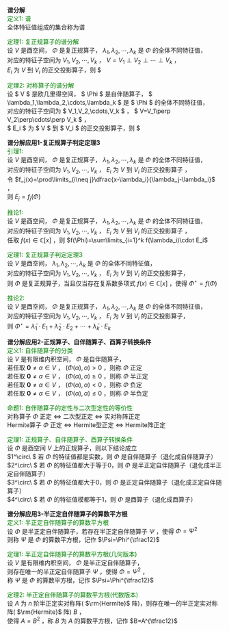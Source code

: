 **谱分解**  
<font color=green>定义1: 谱</font>  
全体特征值组成的集合称为谱  
  
<font color=green>定理1: 复正规算子的谱分解</font>  
设 $V$ 是酉空间， $\Phi$ 是复正规算子， $\lambda_1,\lambda_2,\cdots,\lambda_k$ 是 $\Phi$ 的全体不同特征值，  
对应的特征子空间为 $V_1,V_2,\cdots,V_k$ ， $V=V_1\perp V_2\perp\cdots\perp V_k$ ，  
 $E_i$ 为 $V$ 到 $V_i$ 的正交投影算子，则 $  
  
<font color=green>定理2: 对称算子的谱分解</font>  
设 $ V $ 是欧几里得空间， $ \Phi $ 是自伴随算子， $ \lambda_1,\lambda_2,\cdots,\lambda_k $ 是 $ \Phi $ 的全体不同特征值，  
对应的特征子空间为 $ V_1,V_2,\cdots,V_k $ ， $ V=V_1\perp V_2\perp\cdots\perp V_k $ ，  
$ E_i $ 为 $ V $ 到 $ V_i $ 的正交投影算子，则 $  
  
**谱分解应用1-复正规算子判定定理3**  
<font color=green>引理1:</font>  
设 $V$ 是酉空间， $\Phi$ 是复正规算子， $\lambda_1,\lambda_2,\cdots,\lambda_k$ 是 $\Phi$ 的全体不同特征值，  
对应的特征子空间为 $V_1,V_2,\cdots,V_k$ ， $E_i$ 为 $V$ 到 $V_i$ 的正交投影算子 ，  
令 $f_j(x)=\prod\limits_{i\neq j}\dfrac{x-\lambda_i}{\lambda_j-\lambda_i}$ ，  
则 $E_j=f_j(\Phi)$  
  
<font color=green>推论1:</font>  
设 $V$ 是酉空间， $\Phi$ 是复正规算子， $\lambda_1,\lambda_2,\cdots,\lambda_k$ 是 $\Phi$ 的全体不同特征值，  
对应的特征子空间为 $V_1,V_2,\cdots,V_k$ ， $E_i$ 为 $V$ 到 $V_i$ 的正交投影算子 ，  
任取 $f(x)\in\mathbb{C}[x]$ ，则 $f(\Phi)=\sum\limits_{i=1}^k f(\lambda_i)\cdot E_i$  
  
<font color=green>定理1: 复正规算子判定定理3</font>  
设 $V$ 是酉空间， $\lambda_1,\lambda_2,\cdots,\lambda_k$ 是 $\Phi$ 的全体不同特征值，  
对应的特征子空间为 $V_1,V_2,\cdots,V_k$ ， $E_i$ 为 $V$ 到 $V_i$ 的正交投影算子，  
则 $\Phi$ 是复正规算子，当且仅当存在复系数多项式 $f(x)\in\mathbb{C}[x]$ ，使得 $\Phi^\star=f(\Phi)$  
  
<font color=green>推论2:</font>  
设 $V$ 是酉空间， $\Phi$ 是复正规算子， $\lambda_1,\lambda_2,\cdots,\lambda_k$ 是 $\Phi$ 的全体不同特征值，  
对应的特征子空间为 $V_1,V_2,\cdots,V_k$ ， $E_i$ 为 $V$ 到 $V_i$ 的正交投影算子，  
则 $\Phi^\star=\bar\lambda_1\cdot E_1+\bar\lambda_2\cdot E_2+\cdots+\bar\lambda_k\cdot E_k$  
  
**谱分解应用2-正规算子、自伴随算子、酉算子转换条件**  
<font color=green>定义1: 自伴随算子的分类</font>  
设 $V$ 是有限维内积空间， $\Phi$ 是自伴随算子，  
若任取 $\mathbf0\neq\alpha\in V$ ， $(\Phi(\alpha),\alpha)>0$ ，则称 $\Phi$ 正定  
若任取 $\mathbf0\neq\alpha\in V$ ， $(\Phi(\alpha),\alpha)\geq0$ ，则称 $\Phi$ 半正定  
若任取 $\mathbf0\neq\alpha\in V$ ， $(\Phi(\alpha),\alpha)<0$ ，则称 $\Phi$ 负定  
若任取 $\mathbf0\neq\alpha\in V$ ， $(\Phi(\alpha),\alpha)\leq0$ ，则称 $\Phi$ 半负定  
  
<font color=green>命题1: 自伴随算子的定性与二次型定性的等价性</font>  
对称算子 $\Phi$ 正定 $\iff$ 二次型正定 $\iff$ 实对称阵正定  
Hermite算子 $\Phi$ 正定 $\iff$ Hermite型正定 $\iff$ Hermite阵正定  
  
<font color=green>定理1: 正规算子、自伴随算子、酉算子转换条件</font>  
设 $\Phi$ 是酉空间 $V$ 上的正规算子，则以下结论成立  
 $1^\circ\ $ 若 $\Phi$ 的特征值都是实数，则 $\Phi$ 是自伴随算子（退化成自伴随算子）  
 $2^\circ\ $ 若 $\Phi$ 的特征值都大于等于0，则 $\Phi$ 是半正定自伴随算子（退化成半正定自伴随算子）  
 $3^\circ\ $ 若 $\Phi$ 的特征值都大于0，则 $\Phi$ 是正定自伴随算子（退化成正定自伴随算子）  
 $4^\circ\ $ 若 $\Phi$ 的特征值模都等于1，则 $\Phi$ 是酉算子（退化成酉算子）  
  
**谱分解应用3-半正定自伴随算子的算数平方根**  
<font color=green>定义1: 半正定自伴随算子的算数平方根</font>  
设 $\Phi$ 是半正定自伴随算子，若存在半正定自伴随算子 $\Psi$ ，使得 $\Phi=\Psi^2$  
则称 $\Psi$ 是 $\Phi$ 的算数平方根，记作 $\Psi=\Phi^{\tfrac12}$  
  
<font color=green>定理1: 半正定自伴随算子的算数平方根(几何版本)</font>  
设 $V$ 是有限维内积空间， $\Phi$ 是半正定自伴随算子，  
则存在唯一的半正定自伴随算子 $\Psi$ ，使得 $\Phi=\Psi^2$ ，  
称 $\Psi$ 是 $\Phi$ 的算数平方根，记作 $\Psi=\Phi^{\tfrac12}$  
  
<font color=green>定理2: 半正定自伴随算子的算数平方根(代数版本)</font>  
设 $A$ 为 $n$ 阶半正定实对称阵( $\rm{Hermite}$ 阵)，则存在唯一的半正定实对称阵( $\rm{Hermite}$ 阵) $B$ ，  
使得 $A=B^2$ ，称 $B$ 为 $A$ 的算数平方根，记作 $B=A^{\tfrac12}$  
